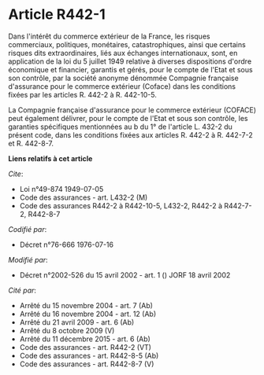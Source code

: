 # Article R442-1

Dans l'intérêt du commerce extérieur de la France, les risques commerciaux, politiques, monétaires, catastrophiques, ainsi
que certains risques dits extraordinaires, liés aux échanges internationaux, sont, en application de la loi du 5 juillet 1949
relative à diverses dispositions d'ordre économique et financier, garantis et gérés, pour le compte de l'Etat et sous son
contrôle, par la société anonyme dénommée Compagnie française d'assurance pour le commerce extérieur (Coface) dans les
conditions fixées par les articles R. 442-2 à R. 442-10-5.

La Compagnie française d'assurance pour le commerce extérieur (COFACE) peut également délivrer, pour le compte de l'Etat et
sous son contrôle, les garanties spécifiques mentionnées au b du 1° de l'article L. 432-2 du présent code, dans les
conditions fixées aux articles R. 442-2 à R. 442-7-2 et R. 442-8-7.

**Liens relatifs à cet article**

_Cite_:

  - Loi n°49-874 1949-07-05
  - Code des assurances - art. L432-2 (M)
  - Code des assurances R442-2 à R442-10-5, L432-2, R442-2 à R442-7-2, R442-8-7

_Codifié par_:

  - Décret n°76-666 1976-07-16

_Modifié par_:

  - Décret n°2002-526 du 15 avril 2002 - art. 1 () JORF 18 avril 2002

_Cité par_:

  - Arrêté du 15 novembre 2004 - art. 7 (Ab)
  - Arrêté du 16 novembre 2004 - art. 12 (Ab)
  - Arrêté du 21 avril 2009 - art. 6 (Ab)
  - Arrêté du 8 octobre 2009 (V)
  - Arrêté du 11 décembre 2015 - art. 6 (Ab)
  - Code des assurances - art. R442-2 (VT)
  - Code des assurances - art. R442-8-5 (Ab)
  - Code des assurances - art. R442-8-7 (V)
